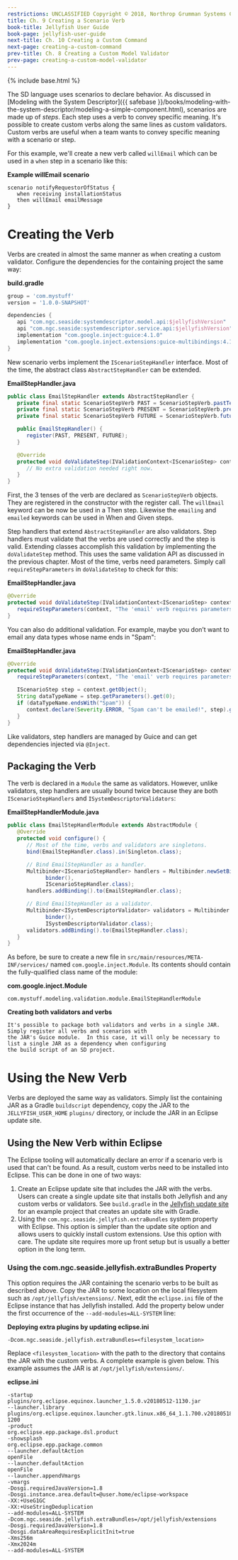 ```yaml
---
restrictions: UNCLASSIFIED Copyright © 2018, Northrop Grumman Systems Corporation
title: Ch. 9 Creating a Scenario Verb
book-title: Jellyfish User Guide
book-page: jellyfish-user-guide
next-title: Ch. 10 Creating a Custom Command
next-page: creating-a-custom-command
prev-title: Ch. 8 Creating a Custom Model Validator
prev-page: creating-a-custom-model-validator
---
```

{% include base.html %}

The SD language uses scenarios to declare behavior.  As discussed in
[Modeling with the System Descriptor]({{ safebase }}/books/modeling-with-the-system-descriptor/modeling-a-simple-component.html),
scenarios are made up of _steps_.  Each step uses a verb to convey specific meaning.  It's possible to create custom
verbs along the same lines as custom validators.  Custom verbs are useful when a team wants to convey specific meaning
with a scenario or step.

For this example, we'll create a new verb called `willEmail` which can be used in a `when` step in a scenario like this:

**Example willEmail scenario**
```
scenario notifyRequestorOfStatus {
   when receiving installationStatus
   then willEmail emailMessage
}
```

# Creating the Verb
Verbs are created in almost the same manner as when creating a custom validator.  Configure the dependencies for the
containing project the same way:

**build.gradle**
```groovy
group = 'com.mystuff'
version = '1.0.0-SNAPSHOT'

dependencies {
   api "com.ngc.seaside:systemdescriptor.model.api:$jellyfishVersion"
   api "com.ngc.seaside:systemdescriptor.service.api:$jellyfishVersion"
   implementation "com.google.inject:guice:4.1.0"
   implementation "com.google.inject.extensions:guice-multibindings:4.1.0"
}
```

New scenario verbs implement the `IScenarioStepHandler` interface.   Most of the time, the abstract class
`AbstractStepHandler` can be extended.

**EmailStepHandler.java**
```java
public class EmailStepHandler extends AbstractStepHandler {
   private final static ScenarioStepVerb PAST = ScenarioStepVerb.pastTense("emailed");
   private final static ScenarioStepVerb PRESENT = ScenarioStepVerb.presentTense("emailing");
   private final static ScenarioStepVerb FUTURE = ScenarioStepVerb.futureTense("willEmail");

   public EmailStepHandler() {
      register(PAST, PRESENT, FUTURE);
   }

   @Override
   protected void doValidateStep(IValidationContext<IScenarioStep> context) {
      // No extra validation needed right now.
   }
}
```

First, the 3 tenses of the verb are declared as `ScenarioStepVerb` objects. They are registered in the constructor with
the register call. The `willEmail` keyword can be now be used in a Then step. Likewise the `emailing` and `emailed`
keywords can be used in When and Given steps.

Step handlers that extend `AbstractStepHandler` are also validators. Step handlers must validate that the verbs are used
correctly and the step is valid. Extending classes accomplish this validation by implementing the `doValidateStep` method.
This uses the same validation API as discussed in the previous chapter. Most of the time, verbs need parameters. Simply
call `requireStepParameters` in `doValidateStep` to check for this:

**EmailStepHandler.java**
```java
@Override
protected void doValidateStep(IValidationContext<IScenarioStep> context) {
   requireStepParameters(context, "The 'email' verb requires parameters!");
}
```

You can also do additional validation. For example, maybe you don’t want to email any data types whose name ends in
"Spam":

**EmailStepHandler.java**
```java
@Override
protected void doValidateStep(IValidationContext<IScenarioStep> context) {
   requireStepParameters(context, "The 'email' verb requires parameters!");

   IScenarioStep step = context.getObject();
   String dataTypeName = step.getParameters().get(0);
   if (dataTypeName.endsWith("Spam")) {
      context.declare(Severity.ERROR, "Spam can't be emailed!", step).getParameters();
   }
}
```

Like validators, step handlers are managed by Guice and can get dependencies injected via `@Inject`.

## Packaging the Verb
The verb is declared in a `Module` the same as validators. However, unlike validators, step handlers are usually
bound twice because they are both `IScenarioStepHandlers` and `ISystemDescriptorValidators`:

**EmailStepHandlerModule.java**
```java
public class EmailStepHandlerModule extends AbstractModule {
   @Override
   protected void configure() {
      // Most of the time, verbs and validators are singletons.
      bind(EmailStepHandler.class).in(Singleton.class);

      // Bind EmailStepHandler as a handler.
      Multibinder<IScenarioStepHandler> handlers = Multibinder.newSetBinder(
            binder(),
            IScenarioStepHandler.class);
      handlers.addBinding().to(EmailStepHandler.class);

      // Bind EmailStepHandler as a validator.
      Multibinder<ISystemDescriptorValidator> validators = Multibinder.newSetBinder(
            binder(),
            ISystemDescriptorValidator.class);
      validators.addBinding().to(EmailStepHandler.class);
   }
}
```

As before, be sure to create a new file in `src/main/resources/META-INF/services/` named `com.google.inject.Module`.  Its
contents should contain the fully-qualified class name of the module:

**com.google.inject.Module**
```plaintext
com.mystuff.modeling.validation.module.EmailStepHandlerModule
```

**Creating both validators and verbs**
```note-info
It's possible to package both validators and verbs in a single JAR.  Simply register all verbs and scenarios with
the JAR's Guice module.  In this case, it will only be necessary to list a single JAR as a dependency when configuring
the build script of an SD project.
```

# Using the New Verb
Verbs are deployed the same way as validators.  Simply list the containing JAR as a Gradle `buildscript` dependency,
copy the JAR to the `JELLYFISH_USER_HOME` `plugins/` directory, or include the JAR in an Eclipse update site.

## Using the New Verb within Eclipse
The Eclipse tooling will automatically declare an error if a scenario verb is used that can't be found.  As a result,
custom verbs need to be installed into Eclipse.  This can be done in one of two ways:

1. Create an Eclipse update site that includes the JAR with the verbs.  Users can create a single update site that
   installs both Jellyfish and any custom verbs or validators.  See `build.gradle` in the
   [Jellyfish update site](https://github.ms.northgrum.com/CEACIDE/jellyfish/tree/master/jellyfish-packaging/com.ngc.seaside.systemdescriptor.updatesite)
   for an example project that creates an update site with Gradle.
2. Using the `com.ngc.seaside.jellyfish.extraBundles` system property with Eclipse.  This option is simpler than the
   update site option and allows users to quickly install custom extensions.  Use this option with care.  The update
   site requires more up front setup but is usually a better option in the long term.

### Using the com.ngc.seaside.jellyfish.extraBundles Property
This option requires the JAR containing the scenario verbs to be built as described above.  Copy the JAR to some
location on the local filesystem such as `/opt/jellyfish/extensions/`.  Next, edit the `eclipse.ini` file of the Eclipse
instance that has Jellyfish installed.  Add the property below under the first occurrence of the
`--add-modules=ALL-SYSTEM` line:

**Deploying extra plugins by updating eclipse.ini**
```plaintext
-Dcom.ngc.seaside.jellyfish.extraBundles=<filesystem_location>
```

Replace `<filesystem_location>` with the path to the directory that contains the JAR with the custom verbs.  A complete
example is given below.  This example assumes the JAR is at `/opt/jellyfish/extensions/`.

**eclipse.ini**
```plaintext
-startup
plugins/org.eclipse.equinox.launcher_1.5.0.v20180512-1130.jar
--launcher.library
plugins/org.eclipse.equinox.launcher.gtk.linux.x86_64_1.1.700.v20180518-1200
-product
org.eclipse.epp.package.dsl.product
-showsplash
org.eclipse.epp.package.common
--launcher.defaultAction
openFile
--launcher.defaultAction
openFile
--launcher.appendVmargs
-vmargs
-Dosgi.requiredJavaVersion=1.8
-Dosgi.instance.area.default=@user.home/eclipse-workspace
-XX:+UseG1GC
-XX:+UseStringDeduplication
--add-modules=ALL-SYSTEM
-Dcom.ngc.seaside.jellyfish.extraBundles=/opt/jellyfish/extensions
-Dosgi.requiredJavaVersion=1.8
-Dosgi.dataAreaRequiresExplicitInit=true
-Xms256m
-Xmx2024m
--add-modules=ALL-SYSTEM
```
